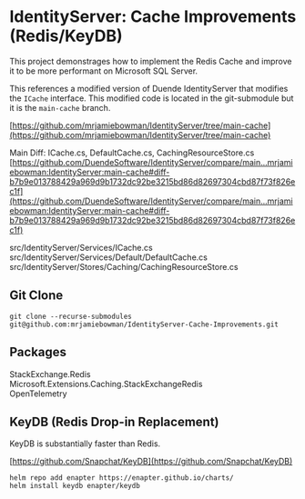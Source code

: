 ﻿# IdentityServer: Cache Improvements (Redis/KeyDB)
This project demonstrages how to implement the Redis Cache and improve it to be more performant on Microsoft SQL Server.   

This references a modified version of Duende IdentityServer that modifies the `ICache` interface. This modified code is located in the git-submodule but it is the `main-cache` branch.   

[https://github.com/mrjamiebowman/IdentityServer/tree/main-cache](https://github.com/mrjamiebowman/IdentityServer/tree/main-cache)   

Main Diff: ICache.cs, DefaultCache.cs, CachingResourceStore.cs
[https://github.com/DuendeSoftware/IdentityServer/compare/main...mrjamiebowman:IdentityServer:main-cache#diff-b7b9e013788429a969d9b1732dc92be3215bd86d82697304cbd87f73f826ec1f](https://github.com/DuendeSoftware/IdentityServer/compare/main...mrjamiebowman:IdentityServer:main-cache#diff-b7b9e013788429a969d9b1732dc92be3215bd86d82697304cbd87f73f826ec1f)   

src/IdentityServer/Services/ICache.cs   
src/IdentityServer/Services/Default/DefaultCache.cs   
src/IdentityServer/Stores/Caching/CachingResourceStore.cs   

## Git Clone
`git clone --recurse-submodules git@github.com:mrjamiebowman/IdentityServer-Cache-Improvements.git`   

## Packages
StackExchange.Redis   
Microsoft.Extensions.Caching.StackExchangeRedis   
OpenTelemetry   

## KeyDB (Redis Drop-in Replacement)
KeyDB is substantially faster than Redis.   

[https://github.com/Snapchat/KeyDB](https://github.com/Snapchat/KeyDB)   

```console
helm repo add enapter https://enapter.github.io/charts/
helm install keydb enapter/keydb
```

